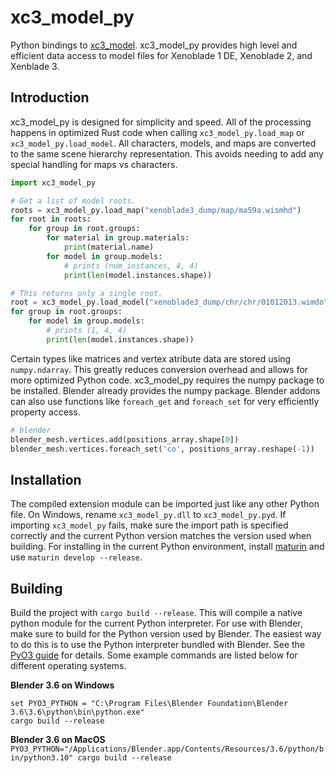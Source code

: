 # xc3_model_py
Python bindings to [xc3_model](https://github.com/ScanMountGoat/xc3_lib). xc3_model_py provides high level and efficient data access to model files for Xenoblade 1 DE, Xenoblade 2, and Xenblade 3.

## Introduction
xc3_model_py is designed for simplicity and speed. All of the processing happens in optimized Rust code when calling `xc3_model_py.load_map` or `xc3_model_py.load_model`. All characters, models, and maps are converted to the same scene hierarchy representation. This avoids needing to add any special handling for maps vs characters. 

```python
import xc3_model_py

# Get a list of model roots.
roots = xc3_model_py.load_map("xenoblade3_dump/map/ma59a.wismhd")
for root in roots:
    for group in root.groups:
        for material in group.materials:
            print(material.name)
        for model in group.models:
            # prints (num_instances, 4, 4)
            print(len(model.instances.shape))

# This returns only a single root.
root = xc3_model_py.load_model("xenoblade3_dump/chr/chr/01012013.wimdo")
for group in root.groups:
    for model in group.models:
        # prints (1, 4, 4)
        print(len(model.instances.shape))
```

Certain types like matrices and vertex atribute data are stored using `numpy.ndarray`. This greatly reduces conversion overhead and allows for more optimized Python code. xc3_model_py requires the numpy package to be installed. Blender already provides the numpy package. Blender addons can also use functions like `foreach_get` and `foreach_set` for very efficiently property access.

```python
# blender
blender_mesh.vertices.add(positions_array.shape[0])
blender_mesh.vertices.foreach_set('co', positions_array.reshape(-1))
```

## Installation
The compiled extension module can be imported just like any other Python file. On Windows, rename `xc3_model_py.dll` to `xc3_model_py.pyd`. If importing `xc3_model_py` fails, make sure the import path is specified correctly and the current Python version matches the version used when building. For installing in the current Python environment, install [maturin](https://github.com/PyO3/maturin) and use `maturin develop --release`.

## Building
Build the project with `cargo build --release`. This will compile a native python module for the current Python interpreter. For use with Blender, make sure to build for the Python version used by Blender. The easiest way to do this is to use the Python interpreter bundled with Blender. See the [PyO3 guide](https://pyo3.rs/main/building_and_distribution) for details. Some example commands are listed below for different operating systems. 

**Blender 3.6 on Windows**  
```
set PYO3_PYTHON = "C:\Program Files\Blender Foundation\Blender 3.6\3.6\python\bin\python.exe"
cargo build --release
```

**Blender 3.6 on MacOS**  
`PYO3_PYTHON="/Applications/Blender.app/Contents/Resources/3.6/python/bin/python3.10" cargo build --release`
